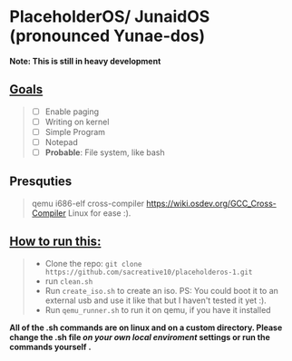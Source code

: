 # PlaceholderOS/ JunaidOS (pronounced Yunae-dos)
<b>Note: This is still in heavy development</b>

## <u>Goals</u>
> - [ ] Enable paging
> - [ ] Writing on kernel
> - [ ] Simple Program
> - [ ] Notepad
> - [ ] <b>Probable</b>: File system, like bash

## Presquties
> qemu
> i686-elf cross-compiler https://wiki.osdev.org/GCC_Cross-Compiler
> Linux for ease :).

## <u>How to run this:</u>
> + Clone the repo: `git clone https://github.com/sacreative10/placeholderos-1.git`
> + run `clean.sh`
> + Run `create_iso.sh` to create an iso. PS: You could boot it to an external usb and use it like that but I haven't tested it yet :).
> + Run `qemu_runner.sh` to run it on qemu, if you have it installed



<b>All of the .sh commands are on linux and on a custom directory. Please change the .sh file *on your own local enviroment* settings or run the commands yourself .</b>



